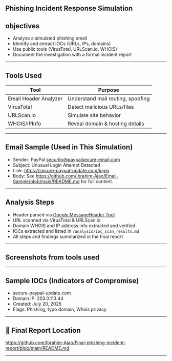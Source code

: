 ## Phishing Incident Response Simulation

## objectives

- Analyze a simulated phishing email
- Identify and extract IOCs (URLs, IPs, domains)
- Use public tools (VirusTotal, URLScan.io, WHOIS)
- Document the investigation with a formal incident report

---

##  Tools Used

| Tool        | Purpose                             |
|-------------|-------------------------------------|
| Email Header Analyzer | Understand mail routing, spoofing |
| VirusTotal  | Detect malicious URLs/files         |
| URLScan.io  | Simulate site behavior              |
| WHOIS/IPInfo | Reveal domain & hosting details     |

---

##  Email Sample (Used in This Simulation)

- Sender: PayPal <security@paypalsecure-email.com>
- Subject: Unusual Login Attempt Detected
- Link: <https://secure-paypal-update.com/login> 
- Body: See <https://github.com/Ibrahim-Ajao/Email-Sample/blob/main/README.md> for full content.

---

## Analysis Steps

- Header parsed via [Google MessageHeader Tool](https://toolbox.googleapps.com/apps/messageheader/)
- URL scanned via VirusTotal & URLScan.io
- Domain WHOIS and IP address info extracted and verified
- IOCs extracted and listed in `/analysis/ioc_scan_results.md`
- All steps and findings summarized in the final report

---

## Screenshots from tools used

---

##  Sample IOCs (Indicators of Compromise)

- secure-paypal-update.com
- Domain IP: 203.0.113.44
- Created: July 20, 2025
- Flags: Phishing, typo domain, Whois privacy

---

## 📄 Final Report Location

<https://github.com/Ibrahim-Ajao/Final-phishing-incident-report/blob/main/README.md>

---
